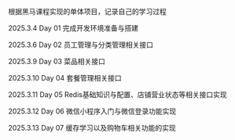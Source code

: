 根据黑马课程实现的单体项目，记录自己的学习过程

2025.3.4  Day 01 完成开发环境准备与搭建

2025.3.6  Day 02 员工管理与分类管理相关接口

2025.3.9  Day 03 菜品相关接口

2025.3.10 Day 04 套餐管理相关接口

2025.3.11 Day 05 Redis基础知识与配置、店铺营业状态等相关接口实现

2025.3.12 Day 06 微信小程序入门与微信登录功能实现

2025.3.13 Day 07 缓存学习以及购物车相关功能的实现

